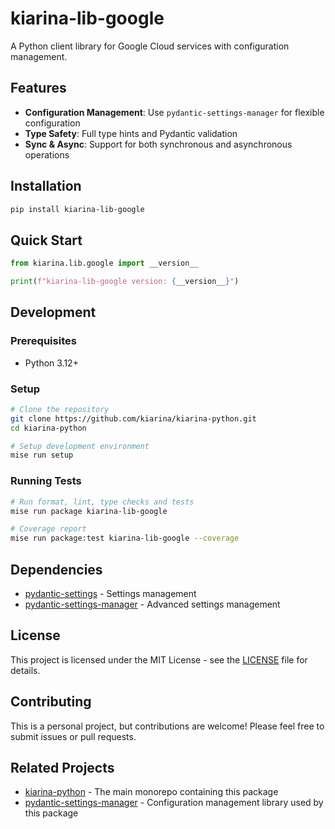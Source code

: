 # kiarina-lib-google

A Python client library for Google Cloud services with configuration management.

## Features

- **Configuration Management**: Use `pydantic-settings-manager` for flexible configuration
- **Type Safety**: Full type hints and Pydantic validation
- **Sync & Async**: Support for both synchronous and asynchronous operations

## Installation

```bash
pip install kiarina-lib-google
```

## Quick Start

```python
from kiarina.lib.google import __version__

print(f"kiarina-lib-google version: {__version__}")
```

## Development

### Prerequisites

- Python 3.12+

### Setup

```bash
# Clone the repository
git clone https://github.com/kiarina/kiarina-python.git
cd kiarina-python

# Setup development environment
mise run setup
```

### Running Tests

```bash
# Run format, lint, type checks and tests
mise run package kiarina-lib-google

# Coverage report
mise run package:test kiarina-lib-google --coverage
```

## Dependencies

- [pydantic-settings](https://docs.pydantic.dev/latest/concepts/pydantic_settings/) - Settings management
- [pydantic-settings-manager](https://github.com/kiarina/pydantic-settings-manager) - Advanced settings management

## License

This project is licensed under the MIT License - see the [LICENSE](../../LICENSE) file for details.

## Contributing

This is a personal project, but contributions are welcome! Please feel free to submit issues or pull requests.

## Related Projects

- [kiarina-python](https://github.com/kiarina/kiarina-python) - The main monorepo containing this package
- [pydantic-settings-manager](https://github.com/kiarina/pydantic-settings-manager) - Configuration management library used by this package
